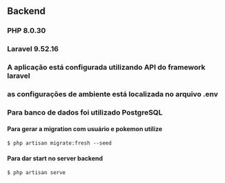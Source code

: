 ## Backend

### PHP 8.0.30
### Laravel 9.52.16

### A aplicação está configurada utilizando API do framework laravel

### as configurações de ambiente está localizada no arquivo .env

### Para banco de dados foi utilizado PostgreSQL

#### Para gerar a migration com usuário e pokemon utilize

```
$ php artisan migrate:fresh --seed
```

#### Para dar start no server backend
```
$ php artisan serve
```